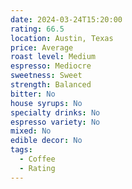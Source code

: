 ```yaml
---
date: 2024-03-24T15:20:00
rating: 66.5
location: Austin, Texas
price: Average
roast level: Medium
espresso: Mediocre
sweetness: Sweet
strength: Balanced
bitter: No
house syrups: No
specialty drinks: No
espresso variety: No
mixed: No
edible decor: No
tags:
  - Coffee
  - Rating
---
```



